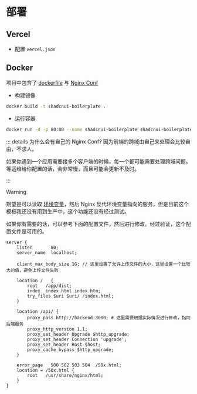 # 部署

## Vercel

- 配置 `vercel.json`


## Docker

项目中包含了 [dockerfile](https://github.com/TinsFox/shadcnui-boilerplate/blob/main/Dockerfile) 与 [Nginx Conf](https://github.com/TinsFox/shadcnui-boilerplate/blob/main/docker/nginx.conf)


- 构建镜像

```bash
docker build -t shadcnui-boilerplate .
```

- 运行容器

```bash
docker run -d -p 80:80 --name shadcnui-boilerplate shadcnui-boilerplate
```

::: details 为什么会有自己的 Nginx Conf?
因为前端的跨域由自己来处理会比较自由，不求人。

如果你遇到一个应用需要接多个客户端的时候，每一个都可能需要处理跨域问题，等运维给你配置的话，会非常慢，而且可能会更新不及时。

:::

> [!WARNING]
> 期望是可以读取 [环境变量](https://github.com/TinsFox/shadcnui-boilerplate/blob/main/docker/nginx.conf#L14)，然后 Nginx 反代环境变量指向的服务，但是目前这个模板我还没有用到生产中，这个功能还没有经过测试。

如果你有需要的话，可以参考下面的配置文件，然后进行修改。经过验证，这个配置文件是可用的。

```nginx.conf{12-20}
server {
    listen       80;
    server_name  localhost;

    client_max_body_size 1G; // 这里设置了允许上传文件的大小，这里设置一个比较大的值，避免上传文件失败

    location /   {
        root   /app/dist;
        index  index.html index.htm;
        try_files $uri $uri/ /index.html;
    }

    location /api/ {
        proxy_pass http://backend:3000; # 这里需要根据实际情况进行修改，指向后端服务
        proxy_http_version 1.1;
        proxy_set_header Upgrade $http_upgrade;
        proxy_set_header Connection 'upgrade';
        proxy_set_header Host $host;
        proxy_cache_bypass $http_upgrade;
    }

    error_page   500 502 503 504  /50x.html;
    location = /50x.html {
        root   /usr/share/nginx/html;
    }
}

```
